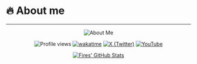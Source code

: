 # 🔥 About me

---

<div align="center">

<img src="https://readme-typing-svg.demolab.com?font=Fira+Code&weight=600&size=26&duration=4000&pause=1000&color=58A6FF&background=FFFFFF00&center=true&vCenter=true&width=435&lines=Name:+Fires+Joeng;Age:+22+(Born+in+2003);Living+In:+Canton;Website:+teamlanhy.fun" alt="About Me" />

![Profile views](https://komarev.com/ghpvc/?username=FiresJoeng&color=green)
[![wakatime](https://wakatime.com/badge/user/55f19e0b-1919-4212-a045-db07aa73f727.svg)](https://wakatime.com/@FiresJoeng)
[![X (Twitter)](https://img.shields.io/badge/X-@FiresJoeng-black)](https://x.com/FiresJoeng)
[![YouTube](https://img.shields.io/badge/YouTube-@FiresJoeng-red)](https://youtube.com/@FiresJoeng)

[![Fires' GitHub Stats](https://github-readme-stats.vercel.app/api?username=FiresJoeng&include_all_commits=true&bg_color=30,e96443,904e95&title_color=fff&text_color=fff&card_width=500)](https://github.com/FiresJoeng)

</div>
